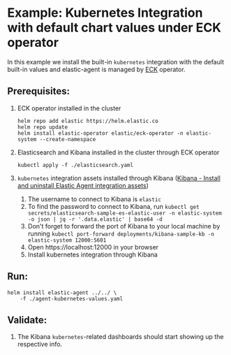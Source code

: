 # Example: Kubernetes Integration with default chart values under ECK operator

In this example we install the built-in `kubernetes` integration with the default built-in values and elastic-agent is managed by [ECK](https://github.com/elastic/cloud-on-k8s) operator.

## Prerequisites:
1. ECK operator installed in the cluster
    ```console
    helm repo add elastic https://helm.elastic.co
    helm repo update
    helm install elastic-operator elastic/eck-operator -n elastic-system --create-namespace
    ```

2. Elasticsearch and Kibana installed in the cluster through ECK operator

    ```console
    kubectl apply -f ./elasticsearch.yaml
    ```

3. `kubernetes` integration assets installed through Kibana ([Kibana - Install and uninstall Elastic Agent integration assets](https://www.elastic.co/guide/en/fleet/current/install-uninstall-integration-assets.html))

   1. The username to connect to Kibana is `elastic`
   2. To find the password to connect to Kibana, run `kubectl get secrets/elasticsearch-sample-es-elastic-user -n elastic-system -o json | jq -r '.data.elastic' | base64 -d`
   3. Don't forget to forward the port of Kibana to your local machine by running `kubectl port-forward deployments/kibana-sample-kb -n elastic-system 12000:5601`
   4. Open https://localhost:12000 in your browser
   5. Install kubernetes integration through Kibana

## Run:
```console
helm install elastic-agent ../../ \
    -f ./agent-kubernetes-values.yaml
```

## Validate:

1. The Kibana `kubernetes`-related dashboards should start showing up the respective info.

